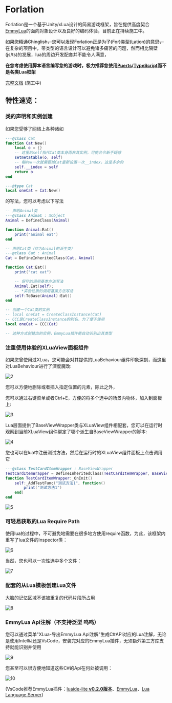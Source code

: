 # Forlation

Forlation是一个基于Unity/xLua设计的简易游戏框架，旨在提供高度契合[EmmyLua](https://emmylua.github.io/annotation.html)的面向对象设计以及良好的编码体验，目前正在持续施工中。

~~如果您精通Chinglish，您可以发现Forlation正是为了(For)类型(Lation)的意思，~~
在复杂的项目中，带类型的语言设计可以避免诸多痛苦的问题，然而相比隔壁(js/ts)的发展，lua的周边开发配套并不能令人满意，

**在您考虑使用脚本语言编写您的游戏时，极力推荐您使用[Puerts](https://github.com/Tencent/puerts)/[TypeScript](https://www.typescriptlang.org/docs/)而不是各类Lua框架**

[完整文档](https://github.com/ltccss/ForlationDoc) (施工中)

## 特性速览：

### 类的声明和实例创建
如果您受够了网络上各种诸如
```lua
---@class Cat
function Cat:New()
    local o = {}
    -- 这里的self指代Cat类本身而非其实例，可能会令新手疑惑
    setmetatable(o, self)
    -- 每New一次就需要给Cat重新设置一次__index，这是多余的
    self.__index = self
    return o
end

---@type Cat
local oneCat = Cat:New()
```

的写法，您可以考虑以下写法

```lua
-- 声明Animal类
---@class Animal : XObject
Animal = DefineClass(Animal)

function Animal:Eat()
    print("animal eat")
end

-- 声明Cat类（作为Animal的派生类）
---@class Cat : Animal
Cat = DefineInheritedClass(Cat, Animal)

function Cat:Eat()
    print("cat eat")

    -- 保守的调用基类方法写法
    Animal.Eat(self);
    -- *实验性质的调用基类方法写法
    self:ToBase(Animal):Eat()
end

-- 创建一个Cat类的实例
-- local oneCat = CreateClassInstance(Cat)
-- CCC是CreateClassInstance的别名，为了便于使用
local oneCat = CCC(Cat)

-- 这种方式创建出的实例，EmmyLua插件能自动识别出其类型
```

### 注重使用体验的XLuaView面板组件
如果您曾使用过XLua，您可能会对其提供的LuaBehaviour组件印象深刻，而这里对LuaBehaviour进行了深度魔改:

![2](Doc/img/general_2.png)

您可以方便地删除或者插入指定位置的元素，除此之外，

您可以通过右键菜单或者Ctrl+E，方便的将多个选中的场景内物体，加入到面板上:

![3](Doc/img/general_3.gif)


Lua层面提供了BaseViewWrapper类与XLuaView组件相配套，您可以在运行时观察到当前XLuaView组件绑定了哪个派生自BaseViewWrapper的脚本:

![4](Doc/img/general_4.png)

您也可以在lua中注册测试方法，然后在运行时的XLuaView组件面板上点击调用它
```lua
---@class TestCardItemWrapper : BaseViewWrapper
TestCardItemWrapper = DefineInheritedClass(TestCardItemWrapper, BaseViewWrapper)
function TestCardItemWrapper:_OnInit()
    self:_AddTestFunc("测试方法1", function() 
        print("测试方法1")
    end)
end
```

![5](Doc/img/general_5.png)

### 可轻易获取的Lua Require Path

使用lua的过程中，不可避免地需要在很多地方使用require函数，为此，该框架内重写了lua文件的Inspector类：

![6](Doc/img/general_6.png)

当然，您也可以一次性选中多个文件：

![7](Doc/img/general_7.png)

### 配套的从Lua模板创建Lua文件

大脑的记忆区域不该被重复的代码片段所占用

![8](Doc/img/general_8.png)

### EmmyLua Api注解（不支持泛型 呜呜）
您可以通过菜单"XLua-导出EmmyLua Api注解"生成C#API对应的Lua注解，无论是使用IntelliJ还是VsCode，安装完对应的EmmyLua插件，无须额外第三方库支持就能识别并使用

![9](Doc/img/general_9.png)

您甚至可以很方便地知道这些C#的Api在何处被调用：

![10](Doc/img/general_10.png)

(VsCode推荐EmmyLua插件：[luaide-lite **v0.2.0版本**](https://marketplace.visualstudio.com/items?itemName=wellshsu.luaide-lite#review-details)、[EmmyLua](https://marketplace.visualstudio.com/items?itemName=tangzx.emmylua#review-details)、[Lua Language Server](https://marketplace.visualstudio.com/items?itemName=sumneko.lua#review-details))